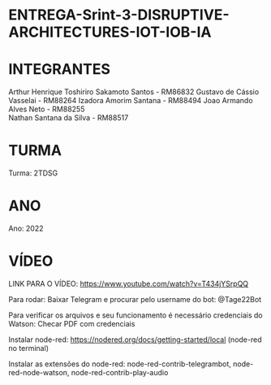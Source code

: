 # ENTREGA-Srint-3-DISRUPTIVE-ARCHITECTURES-IOT-IOB-IA

# INTEGRANTES
Arthur Henrique Toshiriro Sakamoto Santos - RM86832 
Gustavo de Cássio Vasselai - RM88264 
Izadora Amorim Santana - RM88494 
Joao Armando Alves Neto - RM88255  
Nathan Santana da Silva - RM88517

# TURMA
Turma: 2TDSG

# ANO
Ano: 2022

# VÍDEO
LINK PARA O VÍDEO: https://www.youtube.com/watch?v=T434jYSrpQQ

Para rodar:
Baixar Telegram e procurar pelo username do bot: @Tage22Bot

Para verificar os arquivos e seu funcionamento é necessário credenciais do Watson: Checar PDF com credenciais

Instalar node-red: https://nodered.org/docs/getting-started/local (node-red no terminal)

Instalar as extensões do node-red: node-red-contrib-telegrambot, node-red-node-watson, node-red-contrib-play-audio
